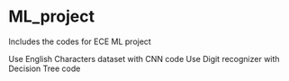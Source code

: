 # ML_project
Includes the codes for ECE ML project

Use English Characters dataset with CNN code
Use Digit recognizer with Decision Tree code
